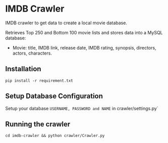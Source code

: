 IMDB Crawler
===========

IMDB crawler to get data to create a local movie database.

Retrieves Top 250 and Bottom 100 movie lists and stores data into a MySQL database:
- Movie: title, IMDB link, release date, IMDB rating, synopsis, directors,  actors, characters.


## Installation
`pip install -r requirement.txt`

## Setup Database Configuration
Setup your database `USERNAME, PASSWORD and NAME` in crawler/settings.py`

## Running the crawler
`cd imdb-crawler && python crawler/Crawler.py`
